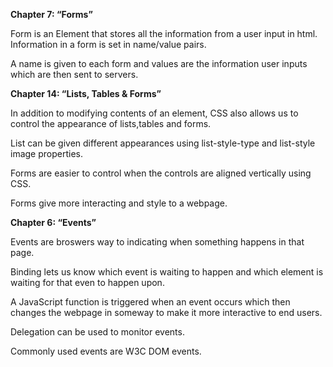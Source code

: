 **Chapter 7: “Forms”**

Form is an Element that stores all the information from a user input in html. Information in a form is set in name/value pairs.

A name is given to each form and values are the information user inputs which are then sent to servers.

**Chapter 14: “Lists, Tables & Forms”**

In addition to modifying contents of an element, CSS also allows us to control the appearance of lists,tables and forms.

List can be given different appearances using list-style-type and list-style image properties.

Forms are easier to control when the controls are aligned vertically using CSS.

Forms give more interacting and style to a webpage.

**Chapter 6: “Events”**

Events are broswers way to indicating when something happens in that page.

Binding lets us know which event is waiting to happen and which element is waiting for that even to happen upon.

A JavaScript function is triggered when an event occurs which then changes the webpage in someway to make it more interactive to end users.

Delegation can be used to monitor events.

Commonly used events are W3C DOM events.


